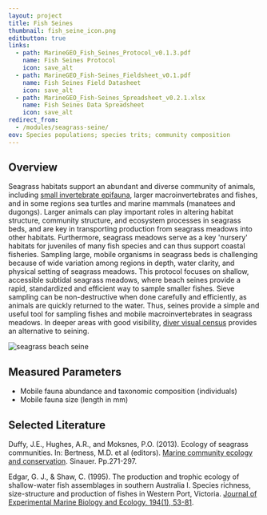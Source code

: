 ```yaml
---
layout: project
title: Fish Seines
thumbnail: fish_seine_icon.png
editbutton: true
links:
  - path: MarineGEO_Fish_Seines_Protocol_v0.1.3.pdf
    name: Fish Seines Protocol
    icon: save_alt
  - path: MarineGEO_Fish-Seines_Fieldsheet_v0.1.pdf
    name: Fish Seines Field Datasheet
    icon: save_alt
  - path: MarineGEO_Fish-Seines_Spreadsheet_v0.2.1.xlsx
    name: Fish Seines Data Spreadsheet
    icon: save_alt
redirect_from:
  - /modules/seagrass-seine/
eov: Species populations; species trits; community composition
---
```


## Overview
Seagrass habitats support an abundant and diverse community of animals, including [small invertebrate epifauna](https://marinegeo.github.io/modules/seagrass-meshbags), larger macroinvertebrates and fishes, and in some regions sea turtles and marine mammals (manatees and dugongs). Larger animals can play important roles in altering habitat structure, community structure, and ecosystem processes in seagrass beds, and are key in transporting production from seagrass meadows into other habitats. Furthermore, seagrass meadows serve as a key 'nursery' habitats for juveniles of many fish species and can thus support coastal fisheries. Sampling large, mobile organisms in seagrass beds is challenging because of wide variation among regions in depth, water clarity, and physical setting of seagrass meadows. This protocol focuses on shallow, accessible subtidal seagrass meadows, where beach seines provide a rapid, standardized and efficient way to sample smaller fishes. Sieve sampling can be non-destructive when done carefully and efficiently, as animals are quickly returned to the water. Thus, seines provide a simple and useful tool for sampling fishes and mobile macroinvertebrates in seagrass meadows. In deeper areas with good visibility, [diver visual census](visual-census) provides an alternative to seining.

![seagrass beach seine]({{site.baseurl}}/assets/modules/fish-seines/fish_seine_landing_page.jpg)

## Measured Parameters
  - Mobile fauna abundance and taxonomic composition (individuals)
  - Mobile fauna size (length in mm)

## Selected Literature

Duffy, J.E., Hughes, A.R., and Moksnes, P.O. (2013). Ecology of seagrass communities. In: Bertness, M.D. et al (editors). <a href="https://www.amazon.com/Marine-Community-Ecology-Conservation-Bertness/dp/1605352284">
Marine community ecology and conservation</a>. Sinauer. Pp.271-297.

Edgar, G. J., & Shaw, C. (1995). The production and trophic ecology of shallow-water fish assemblages in southern Australia I. Species richness, size-structure and production of fishes in Western Port, Victoria. [Journal of Experimental Marine Biology and Ecology, 194(1), 53-81](https://www.sciencedirect.com/science/article/pii/0022098195000836).
